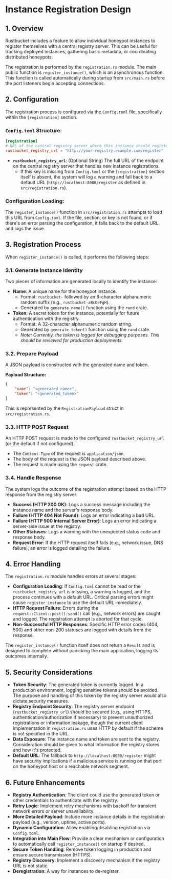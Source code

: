 # Instance Registration Design

## 1. Overview

Rustbucket includes a feature to allow individual honeypot instances to register themselves with a central registry server. This can be useful for tracking deployed instances, gathering basic metadata, or coordinating distributed honeypots.

The registration is performed by the `registration.rs` module. The main public function is `register_instance()`, which is an asynchronous function. This function is called automatically during startup from `src/main.rs` before the port listeners begin accepting connections.

## 2. Configuration

The registration process is configured via the `Config.toml` file, specifically within the `[registration]` section.

### `Config.toml` Structure:
```toml
[registration]
# URL of the central registry server where this instance should register.
rustbucket_registry_url = "http://your-registry.example.com/register"
```

-   **`rustbucket_registry_url`**: (Optional String) The full URL of the endpoint on the central registry server that handles new instance registrations.
    -   If this key is missing from `Config.toml` or the `[registration]` section itself is absent, the system will log a warning and fall back to a default URL (`http://localhost:8080/register` as defined in `src/registration.rs`).

### Configuration Loading:
The `register_instance()` function in `src/registration.rs` attempts to load this URL from `Config.toml`. If the file, section, or key is not found, or if there's an error parsing the configuration, it falls back to the default URL and logs the issue.

## 3. Registration Process

When `register_instance()` is called, it performs the following steps:

### 3.1. Generate Instance Identity
Two pieces of information are generated locally to identify the instance:

-   **Name**: A unique name for the honeypot instance.
    -   Format: `rustbucket-` followed by an 8-character alphanumeric random suffix (e.g., `rustbucket-aBcDeFgH`).
    -   Generated by `generate_name()` function using the `rand` crate.
-   **Token**: A secret token for the instance, potentially for future authentication with the registry.
    -   Format: A 32-character alphanumeric random string.
    -   Generated by `generate_token()` function using the `rand` crate.
    -   *Note: Currently, the token is logged for debugging purposes. This should be reviewed for production deployments.*

### 3.2. Prepare Payload
A JSON payload is constructed with the generated name and token.

**Payload Structure:**
```json
{
    "name": "<generated_name>",
    "token": "<generated_token>"
}
```
This is represented by the `RegistrationPayload` struct in `src/registration.rs`.

### 3.3. HTTP POST Request
An HTTP POST request is made to the configured `rustbucket_registry_url` (or the default if not configured).
-   The `Content-Type` of the request is `application/json`.
-   The body of the request is the JSON payload described above.
-   The request is made using the `reqwest` crate.

### 3.4. Handle Response
The system logs the outcome of the registration attempt based on the HTTP response from the registry server:

-   **Success (HTTP 200 OK)**: Logs a success message including the instance name and the server's response body.
-   **Failure (HTTP 404 Not Found)**: Logs an error indicating a bad URL.
-   **Failure (HTTP 500 Internal Server Error)**: Logs an error indicating a server-side issue at the registry.
-   **Other Statuses**: Logs a warning with the unexpected status code and response body.
-   **Request Error**: If the HTTP request itself fails (e.g., network issue, DNS failure), an error is logged detailing the failure.

## 4. Error Handling

The `registration.rs` module handles errors at several stages:

-   **Configuration Loading**: If `Config.toml` cannot be read or the `rustbucket_registry_url` is missing, a warning is logged, and the process continues with a default URL. Critical parsing errors might cause `register_instance` to use the default URL immediately.
-   **HTTP Request Failure**: Errors during the `reqwest::Client::post().send()` call (e.g., network errors) are caught and logged. The registration attempt is aborted for that cycle.
-   **Non-Successful HTTP Responses**: Specific HTTP error codes (404, 500) and other non-200 statuses are logged with details from the response.

The `register_instance()` function itself does not return a `Result` and is designed to complete without panicking the main application, logging its outcomes internally.

## 5. Security Considerations

-   **Token Security**: The generated token is currently logged. In a production environment, logging sensitive tokens should be avoided. The purpose and handling of this token by the registry server would also dictate security measures.
-   **Registry Endpoint Security**: The registry server endpoint (`rustbucket_registry_url`) should be secured (e.g., using HTTPS, authentication/authorization if necessary) to prevent unauthorized registrations or information leakage, though the current client implementation in `registration.rs` uses HTTP by default if the scheme is not specified in the URL.
-   **Data Exposure**: The instance name and token are sent to the registry. Consideration should be given to what information the registry stores and how it's protected.
-   **Default URL**: The fallback to `http://localhost:8080/register` might have security implications if a malicious service is running on that port on the honeypot host or a reachable network segment.

## 6. Future Enhancements

-   **Registry Authentication**: The client could use the generated token or other credentials to authenticate with the registry.
-   **Retry Logic**: Implement retry mechanisms with backoff for transient network errors or server unavailability.
-   **More Detailed Payload**: Include more instance details in the registration payload (e.g., version, uptime, active ports).
-   **Dynamic Configuration**: Allow enabling/disabling registration via `Config.toml`.
-   **Integration into Main Flow**: Provide a clear mechanism or configuration to automatically call `register_instance()` on startup if desired.
-   **Secure Token Handling**: Remove token logging in production and ensure secure transmission (HTTPS).
-   **Registry Discovery**: Implement a discovery mechanism if the registry URL is not static.
-   **Deregistration**: A way for instances to de-register.
```
